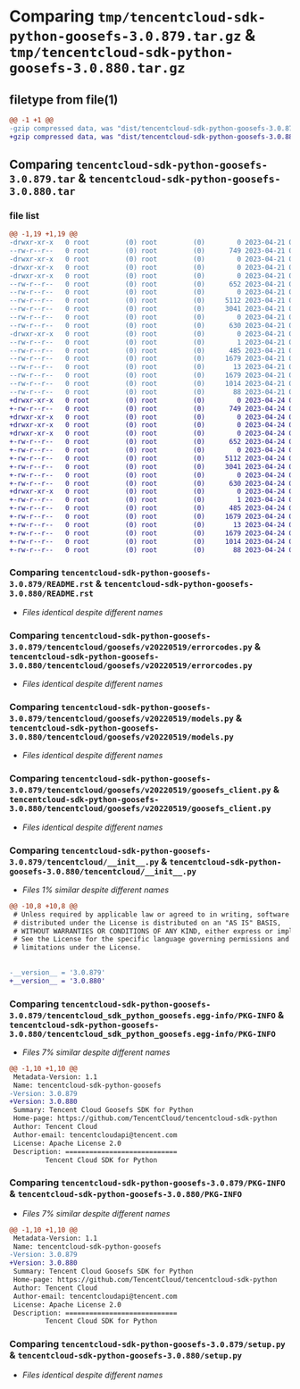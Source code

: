 # Comparing `tmp/tencentcloud-sdk-python-goosefs-3.0.879.tar.gz` & `tmp/tencentcloud-sdk-python-goosefs-3.0.880.tar.gz`

## filetype from file(1)

```diff
@@ -1 +1 @@
-gzip compressed data, was "dist/tencentcloud-sdk-python-goosefs-3.0.879.tar", last modified: Fri Apr 21 00:45:42 2023, max compression
+gzip compressed data, was "dist/tencentcloud-sdk-python-goosefs-3.0.880.tar", last modified: Mon Apr 24 03:08:38 2023, max compression
```

## Comparing `tencentcloud-sdk-python-goosefs-3.0.879.tar` & `tencentcloud-sdk-python-goosefs-3.0.880.tar`

### file list

```diff
@@ -1,19 +1,19 @@
-drwxr-xr-x   0 root         (0) root         (0)        0 2023-04-21 00:45:42.000000 tencentcloud-sdk-python-goosefs-3.0.879/
--rw-r--r--   0 root         (0) root         (0)      749 2023-04-21 00:45:42.000000 tencentcloud-sdk-python-goosefs-3.0.879/README.rst
-drwxr-xr-x   0 root         (0) root         (0)        0 2023-04-21 00:45:42.000000 tencentcloud-sdk-python-goosefs-3.0.879/tencentcloud/
-drwxr-xr-x   0 root         (0) root         (0)        0 2023-04-21 00:45:42.000000 tencentcloud-sdk-python-goosefs-3.0.879/tencentcloud/goosefs/
-drwxr-xr-x   0 root         (0) root         (0)        0 2023-04-21 00:45:42.000000 tencentcloud-sdk-python-goosefs-3.0.879/tencentcloud/goosefs/v20220519/
--rw-r--r--   0 root         (0) root         (0)      652 2023-04-21 00:45:42.000000 tencentcloud-sdk-python-goosefs-3.0.879/tencentcloud/goosefs/v20220519/errorcodes.py
--rw-r--r--   0 root         (0) root         (0)        0 2023-04-21 00:45:42.000000 tencentcloud-sdk-python-goosefs-3.0.879/tencentcloud/goosefs/v20220519/__init__.py
--rw-r--r--   0 root         (0) root         (0)     5112 2023-04-21 00:45:42.000000 tencentcloud-sdk-python-goosefs-3.0.879/tencentcloud/goosefs/v20220519/models.py
--rw-r--r--   0 root         (0) root         (0)     3041 2023-04-21 00:45:42.000000 tencentcloud-sdk-python-goosefs-3.0.879/tencentcloud/goosefs/v20220519/goosefs_client.py
--rw-r--r--   0 root         (0) root         (0)        0 2023-04-21 00:45:42.000000 tencentcloud-sdk-python-goosefs-3.0.879/tencentcloud/goosefs/__init__.py
--rw-r--r--   0 root         (0) root         (0)      630 2023-04-21 00:45:42.000000 tencentcloud-sdk-python-goosefs-3.0.879/tencentcloud/__init__.py
-drwxr-xr-x   0 root         (0) root         (0)        0 2023-04-21 00:45:42.000000 tencentcloud-sdk-python-goosefs-3.0.879/tencentcloud_sdk_python_goosefs.egg-info/
--rw-r--r--   0 root         (0) root         (0)        1 2023-04-21 00:45:42.000000 tencentcloud-sdk-python-goosefs-3.0.879/tencentcloud_sdk_python_goosefs.egg-info/dependency_links.txt
--rw-r--r--   0 root         (0) root         (0)      485 2023-04-21 00:45:42.000000 tencentcloud-sdk-python-goosefs-3.0.879/tencentcloud_sdk_python_goosefs.egg-info/SOURCES.txt
--rw-r--r--   0 root         (0) root         (0)     1679 2023-04-21 00:45:42.000000 tencentcloud-sdk-python-goosefs-3.0.879/tencentcloud_sdk_python_goosefs.egg-info/PKG-INFO
--rw-r--r--   0 root         (0) root         (0)       13 2023-04-21 00:45:42.000000 tencentcloud-sdk-python-goosefs-3.0.879/tencentcloud_sdk_python_goosefs.egg-info/top_level.txt
--rw-r--r--   0 root         (0) root         (0)     1679 2023-04-21 00:45:42.000000 tencentcloud-sdk-python-goosefs-3.0.879/PKG-INFO
--rw-r--r--   0 root         (0) root         (0)     1014 2023-04-21 00:45:42.000000 tencentcloud-sdk-python-goosefs-3.0.879/setup.py
--rw-r--r--   0 root         (0) root         (0)       88 2023-04-21 00:45:42.000000 tencentcloud-sdk-python-goosefs-3.0.879/setup.cfg
+drwxr-xr-x   0 root         (0) root         (0)        0 2023-04-24 03:08:38.000000 tencentcloud-sdk-python-goosefs-3.0.880/
+-rw-r--r--   0 root         (0) root         (0)      749 2023-04-24 03:08:38.000000 tencentcloud-sdk-python-goosefs-3.0.880/README.rst
+drwxr-xr-x   0 root         (0) root         (0)        0 2023-04-24 03:08:38.000000 tencentcloud-sdk-python-goosefs-3.0.880/tencentcloud/
+drwxr-xr-x   0 root         (0) root         (0)        0 2023-04-24 03:08:38.000000 tencentcloud-sdk-python-goosefs-3.0.880/tencentcloud/goosefs/
+drwxr-xr-x   0 root         (0) root         (0)        0 2023-04-24 03:08:38.000000 tencentcloud-sdk-python-goosefs-3.0.880/tencentcloud/goosefs/v20220519/
+-rw-r--r--   0 root         (0) root         (0)      652 2023-04-24 03:08:38.000000 tencentcloud-sdk-python-goosefs-3.0.880/tencentcloud/goosefs/v20220519/errorcodes.py
+-rw-r--r--   0 root         (0) root         (0)        0 2023-04-24 03:08:38.000000 tencentcloud-sdk-python-goosefs-3.0.880/tencentcloud/goosefs/v20220519/__init__.py
+-rw-r--r--   0 root         (0) root         (0)     5112 2023-04-24 03:08:38.000000 tencentcloud-sdk-python-goosefs-3.0.880/tencentcloud/goosefs/v20220519/models.py
+-rw-r--r--   0 root         (0) root         (0)     3041 2023-04-24 03:08:38.000000 tencentcloud-sdk-python-goosefs-3.0.880/tencentcloud/goosefs/v20220519/goosefs_client.py
+-rw-r--r--   0 root         (0) root         (0)        0 2023-04-24 03:08:38.000000 tencentcloud-sdk-python-goosefs-3.0.880/tencentcloud/goosefs/__init__.py
+-rw-r--r--   0 root         (0) root         (0)      630 2023-04-24 03:08:38.000000 tencentcloud-sdk-python-goosefs-3.0.880/tencentcloud/__init__.py
+drwxr-xr-x   0 root         (0) root         (0)        0 2023-04-24 03:08:38.000000 tencentcloud-sdk-python-goosefs-3.0.880/tencentcloud_sdk_python_goosefs.egg-info/
+-rw-r--r--   0 root         (0) root         (0)        1 2023-04-24 03:08:38.000000 tencentcloud-sdk-python-goosefs-3.0.880/tencentcloud_sdk_python_goosefs.egg-info/dependency_links.txt
+-rw-r--r--   0 root         (0) root         (0)      485 2023-04-24 03:08:38.000000 tencentcloud-sdk-python-goosefs-3.0.880/tencentcloud_sdk_python_goosefs.egg-info/SOURCES.txt
+-rw-r--r--   0 root         (0) root         (0)     1679 2023-04-24 03:08:38.000000 tencentcloud-sdk-python-goosefs-3.0.880/tencentcloud_sdk_python_goosefs.egg-info/PKG-INFO
+-rw-r--r--   0 root         (0) root         (0)       13 2023-04-24 03:08:38.000000 tencentcloud-sdk-python-goosefs-3.0.880/tencentcloud_sdk_python_goosefs.egg-info/top_level.txt
+-rw-r--r--   0 root         (0) root         (0)     1679 2023-04-24 03:08:38.000000 tencentcloud-sdk-python-goosefs-3.0.880/PKG-INFO
+-rw-r--r--   0 root         (0) root         (0)     1014 2023-04-24 03:08:38.000000 tencentcloud-sdk-python-goosefs-3.0.880/setup.py
+-rw-r--r--   0 root         (0) root         (0)       88 2023-04-24 03:08:38.000000 tencentcloud-sdk-python-goosefs-3.0.880/setup.cfg
```

### Comparing `tencentcloud-sdk-python-goosefs-3.0.879/README.rst` & `tencentcloud-sdk-python-goosefs-3.0.880/README.rst`

 * *Files identical despite different names*

### Comparing `tencentcloud-sdk-python-goosefs-3.0.879/tencentcloud/goosefs/v20220519/errorcodes.py` & `tencentcloud-sdk-python-goosefs-3.0.880/tencentcloud/goosefs/v20220519/errorcodes.py`

 * *Files identical despite different names*

### Comparing `tencentcloud-sdk-python-goosefs-3.0.879/tencentcloud/goosefs/v20220519/models.py` & `tencentcloud-sdk-python-goosefs-3.0.880/tencentcloud/goosefs/v20220519/models.py`

 * *Files identical despite different names*

### Comparing `tencentcloud-sdk-python-goosefs-3.0.879/tencentcloud/goosefs/v20220519/goosefs_client.py` & `tencentcloud-sdk-python-goosefs-3.0.880/tencentcloud/goosefs/v20220519/goosefs_client.py`

 * *Files identical despite different names*

### Comparing `tencentcloud-sdk-python-goosefs-3.0.879/tencentcloud/__init__.py` & `tencentcloud-sdk-python-goosefs-3.0.880/tencentcloud/__init__.py`

 * *Files 1% similar despite different names*

```diff
@@ -10,8 +10,8 @@
 # Unless required by applicable law or agreed to in writing, software
 # distributed under the License is distributed on an "AS IS" BASIS,
 # WITHOUT WARRANTIES OR CONDITIONS OF ANY KIND, either express or implied.
 # See the License for the specific language governing permissions and
 # limitations under the License.
 
 
-__version__ = '3.0.879'
+__version__ = '3.0.880'
```

### Comparing `tencentcloud-sdk-python-goosefs-3.0.879/tencentcloud_sdk_python_goosefs.egg-info/PKG-INFO` & `tencentcloud-sdk-python-goosefs-3.0.880/tencentcloud_sdk_python_goosefs.egg-info/PKG-INFO`

 * *Files 7% similar despite different names*

```diff
@@ -1,10 +1,10 @@
 Metadata-Version: 1.1
 Name: tencentcloud-sdk-python-goosefs
-Version: 3.0.879
+Version: 3.0.880
 Summary: Tencent Cloud Goosefs SDK for Python
 Home-page: https://github.com/TencentCloud/tencentcloud-sdk-python
 Author: Tencent Cloud
 Author-email: tencentcloudapi@tencent.com
 License: Apache License 2.0
 Description: ============================
         Tencent Cloud SDK for Python
```

### Comparing `tencentcloud-sdk-python-goosefs-3.0.879/PKG-INFO` & `tencentcloud-sdk-python-goosefs-3.0.880/PKG-INFO`

 * *Files 7% similar despite different names*

```diff
@@ -1,10 +1,10 @@
 Metadata-Version: 1.1
 Name: tencentcloud-sdk-python-goosefs
-Version: 3.0.879
+Version: 3.0.880
 Summary: Tencent Cloud Goosefs SDK for Python
 Home-page: https://github.com/TencentCloud/tencentcloud-sdk-python
 Author: Tencent Cloud
 Author-email: tencentcloudapi@tencent.com
 License: Apache License 2.0
 Description: ============================
         Tencent Cloud SDK for Python
```

### Comparing `tencentcloud-sdk-python-goosefs-3.0.879/setup.py` & `tencentcloud-sdk-python-goosefs-3.0.880/setup.py`

 * *Files identical despite different names*

